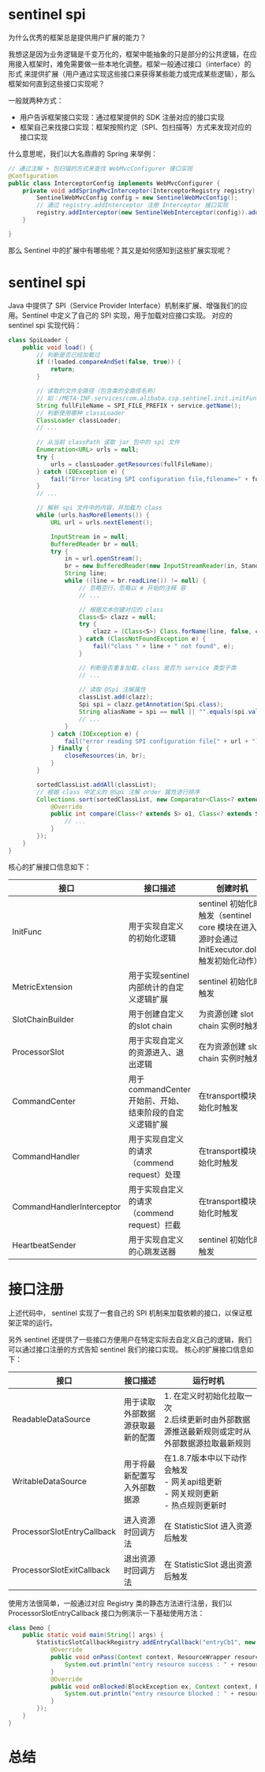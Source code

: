 # sentinel spi

为什么优秀的框架总是提供用户扩展的能力？

我想这是因为业务逻辑是千变万化的，框架中能抽象的只是部分的公共逻辑，在应用接入框架时，难免需要做一些本地化调整。框架一般通过接口（interface）的形式
来提供扩展（用户通过实现这些接口来获得某些能力或完成某些逻辑），那么框架如何直到这些接口实现呢？

一般就两种方式：
- 用户告诉框架接口实现：通过框架提供的 SDK 注册对应的接口实现
- 框架自己来找接口实现：框架按照约定（SPI、包扫描等）方式来发现对应的接口实现

什么意思呢，我们以大名鼎鼎的 Spring 来举例：

```java
// 通过注解 + 包扫描的方式来查找 WebMvcConfigurer 接口实现
@Configuration
public class InterceptorConfig implements WebMvcConfigurer {
    private void addSpringMvcInterceptor(InterceptorRegistry registry) {
        SentinelWebMvcConfig config = new SentinelWebMvcConfig();
        // 通过 registry.addInterceptor 注册 Interceptor 接口实现
        registry.addInterceptor(new SentinelWebInterceptor(config)).addPathPatterns("/**");
    }

}
```

那么 Sentinel 中的扩展中有哪些呢？其又是如何感知到这些扩展实现呢？

# sentinel spi

Java 中提供了 SPI（Service Provider Interface）机制来扩展、增强我们的应用。Sentinel 中定义了自己的 SPI 实现，用于加载对应接口实现。
对应的 sentinel spi 实现代码：

```java
class SpiLoader {
    public void load() {
        // 判断是否已经加载过
        if (!loaded.compareAndSet(false, true)) {
            return;
        }

        // 读取的文件全路径（包含类的全路径名称）
        // 如：/META-INF.services/com.alibaba.csp.sentinel.init.initFunc
        String fullFileName = SPI_FILE_PREFIX + service.getName();
        // 判断使用哪种 classLoader
        ClassLoader classLoader;
        // ...
        
        // 从当前 classPath 读取 jar 包中的 spi 文件
        Enumeration<URL> urls = null;
        try {
            urls = classLoader.getResources(fullFileName);
        } catch (IOException e) {
            fail("Error locating SPI configuration file,filename=" + fullFileName + ",classloader=" + classLoader, e);
        }
        // ...

        // 解析 spi 文件中的内容，并加载为 class
        while (urls.hasMoreElements()) {
            URL url = urls.nextElement();

            InputStream in = null;
            BufferedReader br = null;
            try {
                in = url.openStream();
                br = new BufferedReader(new InputStreamReader(in, StandardCharsets.UTF_8));
                String line;
                while ((line = br.readLine()) != null) {
                    // 忽略空行，忽略以 # 开始的注释 容
                    // ...

                    // 根据文本创建对应的 class
                    Class<S> clazz = null;
                    try {
                        clazz = (Class<S>) Class.forName(line, false, classLoader);
                    } catch (ClassNotFoundException e) {
                        fail("class " + line + " not found", e);
                    }

                    // 判断是否重复加载，class 是否为 service 类型子类
                    // ...
                    
                    // 读取 @Spi 注解属性
                    classList.add(clazz);
                    Spi spi = clazz.getAnnotation(Spi.class);
                    String aliasName = spi == null || "".equals(spi.value()) ? clazz.getName() : spi.value();
                    // ...
                }
            } catch (IOException e) {
                fail("error reading SPI configuration file[" + url + "]", e);
            } finally {
                closeResources(in, br);
            }
        }

        sortedClassList.addAll(classList);
        // 根据 class 中定义的 @Spi 注解 order 属性进行排序
        Collections.sort(sortedClassList, new Comparator<Class<? extends S>>() {
            @Override
            public int compare(Class<? extends S> o1, Class<? extends S> o2) {
                // ...
            }
        });
    }
}
```

核心的扩展接口信息如下：

| 接口                        | 接口描述                               | 创建时机                                                                   | 运行时机                    |
|---------------------------|------------------------------------|------------------------------------------------------------------------|-------------------------|
| InitFunc                  | 用于实现自定义的初始化逻辑                      | sentinel 初始化时触发（sentinel core 模块在进入资源时会通过 InitExecutor.doInit 触发初始化动作） | 仅初始化触发一次                |
| MetricExtension           | 用于实现sentinel内部统计的自定义逻辑扩展           | sentinel 初始化时触发                                                        | 进入资源时触发                 |
| SlotChainBuilder          | 用于创建自定义的slot chain                 | 为资源创建 slot chain 实例时触发                                                 | 仅初始化创建一次                |
| ProcessorSlot             | 用于实现自定义的资源进入、退出逻辑                  | 在为资源创建 slot chain 实例时触发                                                | 进入、退出资源时触发              |
| CommandCenter             | 用于commandCenter开始前、开始、结束阶段的自定义逻辑扩展 | 在transport模块初始化时触发                                                     | 仅初始化调用一次                |
| CommandHandler            | 用于实现自定义的请求（commend request）处理      | 在transport模块初始化时触发                                                     | 发生请求（CommandRequest）时触发 |
| CommandHandlerInterceptor | 用于实现自定义的请求（commend request）拦截      | 在transport模块初始化时触发                                                     | 发生请求（CommandRequest）时触发 |
| HeartbeatSender           | 用于实现自定义的心跳发送器                      | sentinel 初始化时触发                                                        | 定时触发                    |

# 接口注册

上述代码中， sentinel 实现了一套自己的 SPI 机制来加载依赖的接口，以保证框架正常的运行。

另外 sentinel 还提供了一些接口方便用户在特定实际去自定义自己的逻辑，我们可以通过接口注册的方式告知 sentinel 我们的接口实现。
核心的扩展接口信息如下：

| 接口                         | 接口描述             | 运行时机                                                       |
|----------------------------|------------------|------------------------------------------------------------|
| ReadableDataSource         | 用于读取外部数据源获取最新的配置 | 1. 在定义时初始化拉取一次<br/>2.后续更新时由外部数据源推送最新规则或定时从外部数据源拉取最新规则      |
| WritableDataSource         | 用于将最新配置写入外部数据源   | 在1.8.7版本中以下动作会触发<br/>- 网关api组更新<br/>- 网关规则更新<br/>- 热点规则更新时 |
| ProcessorSlotEntryCallback | 进入资源时回调方法        | 在 StatisticSlot 进入资源后触发                                    |
| ProcessorSlotExitCallback  | 退出资源时回调方法        | 在 StatisticSlot 退出资源后触发                                    |

使用方法很简单，一般通过对应 Registry 类的静态方法进行注册，我们以 ProcessorSlotEntryCallback 接口为例演示一下基础使用方法：

```java
class Demo {
    public static void main(String[] args) {
        StatisticSlotCallbackRegistry.addEntryCallback("entryCb1", new ProcessorSlotEntryCallback<DefaultNode>() {
            @Override
            public void onPass(Context context, ResourceWrapper resourceWrapper, DefaultNode param, int count, Object... args) throws Exception {
                System.out.println("entry resource success : " + resourceWrapper.getName());
            }
            @Override
            public void onBlocked(BlockException ex, Context context, ResourceWrapper resourceWrapper, DefaultNode param, int count, Object... args) {
                System.out.println("entry resource blocked : " + resourceWrapper.getName());
            }
        });
    }
}
```

# 总结
